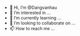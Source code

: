 - 👋 Hi, I’m @Dangvanhau
- 👀 I’m interested in ...
- 🌱 I’m currently learning ...
- 💞️ I’m looking to collaborate on ...
- 📫 How to reach me ...

<!---
Dangvanhau/Dangvanhau is a ✨ special ✨ repository because its `README.md` (this file) appears on your GitHub profile.
You can click the Preview link to take a look at your changes.
--->
